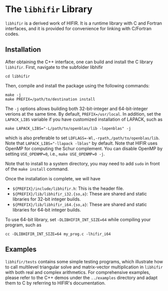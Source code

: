 # The `libhifir` Library #

`libhifir` is a derived work of HIFIR. It is a runtime library with C and Fortran interfaces, and it is provided for convenience for linking with C/Fortran codes.

## Installation ##

After obtaining the C++ interface, one can build and install the C library `libhifir`. First, navigate to the subfolder libhifir

```console
cd libhifir
```

Then, compile and install the package using the following commands:

```console
make -j
make PREFIX=/path/to/destination install
```

The `-j` options allows building both 32-bit-integer
and 64-bit-integer verions at the same time. By default, `PREFIX=/usr/local`. In addition, set the `LAPACK_LIBS` variable if you have customized installation of LAPACK, such as 
```console
make LAPACK_LIBS="-L/path/to/openblas/lib -lopenblas" -j
```
which is also preferable to set `LDFLAGS=-Wl,-rpath,/path/to/openblas/lib`. Note that `LAPACK_LIBS="-llapack -lblas"` by default.
Note that HIFIR uses OpenMP for computing the Schur complement. You can
disable OpenMP by setting `USE_OPENMP=0`, i.e., `make USE_OPENMP=0 -j`.

Note that to install to a system directory, you may need to add `sudo` in front of the `make install` command.

Once the installation is complete, we will have

- `${PREFIX}/include/libhifir.h`: This is the header file.
- `${PREFIX}/lib/libhifir_i32.{so,a}`: These are shared and static libraries for 32-bit integer builds.
- `${PREFIX}/lib/libhifir_i64.{so,a}`: These are shared and static libraries for 64-bit integer builds.

To use 64-bit library, set `-DLIBHIFIR_INT_SIZE=64` while compiling your program, 
such as 
```console
cc -DLIBHIFIR_INT_SIZE=64 my_prog.c -lhifir_i64
```

## Examples ##

`libhifir/tests` contains some simple testing programs, which illustrate how to call multilevel triangular solve and matrix-vector multiplication in `libhifir` with both real and complex arithmetics. For comprehensive examples, please refer to the C++ demos under the `../examples` directory and adapt them to C by referring to HIFIR's documentation.
